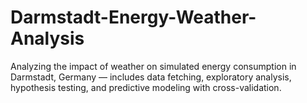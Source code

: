 # Darmstadt-Energy-Weather-Analysis
Analyzing the impact of weather on simulated energy consumption in Darmstadt, Germany — includes data fetching, exploratory analysis, hypothesis testing, and predictive modeling with cross-validation.
